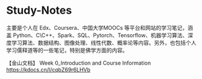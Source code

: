 # Study-Notes
主要是个人在 Edx、Coursera、中国大学MOOCs 等平台和网站的学习笔记，涵盖 Python、C\C++、Spark、SQL、Pytorch、Tensorflow、机器学习算法、深度学习算法、数据结构、图像处理、线性代数、概率论等内容。另外，也包括个人学习儒释道等的一些笔记，特别是佛学方面的内容。

【金山文档】 Week 0_Introduction and Course Information
https://kdocs.cn/l/cqbZ69r6LHVb
